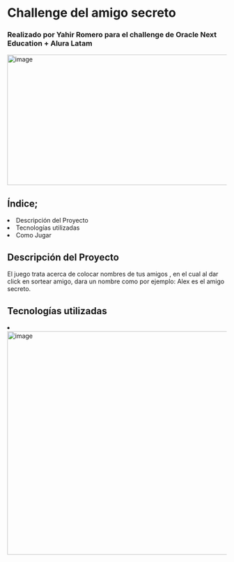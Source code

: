 <h1>Challenge del amigo secreto</h1>
<h3>Realizado por Yahir Romero para el challenge de Oracle Next Education + Alura Latam</h3>
<img width="803" height="299" alt="image" src="https://github.com/user-attachments/assets/a72e413b-e3d3-4b14-8241-36ff41643a82" />

<h2>Índice;</h2>
<li>Descripción del Proyecto</li>
<li>Tecnologías utilizadas</li>
<li>Como Jugar</li>

<h2>Descripción del Proyecto</h2>
<p>El juego trata acerca de colocar nombres de tus amigos , en el cual al dar click en sortear amigo, dara un nombre como por ejemplo: Alex es el amigo secreto.</p>

<h2>Tecnologías utilizadas</h2>
<li><img width="512" height="512" alt="image" src="https://github.com/user-attachments/assets/1960d25b-875b-43a4-8f27-2ce528e1d375" />
</li>
